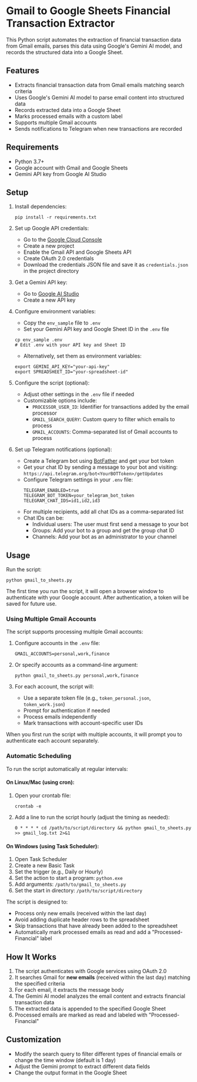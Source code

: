 <!-- GitAds-Verify: 6G765HGS8TACYKYZLJBUW31E4E2OC1LL -->
# Gmail to Google Sheets Financial Transaction Extractor

This Python script automates the extraction of financial transaction data from Gmail emails, parses this data using Google's Gemini AI model, and records the structured data into a Google Sheet.

## Features

- Extracts financial transaction data from Gmail emails matching search criteria
- Uses Google's Gemini AI model to parse email content into structured data
- Records extracted data into a Google Sheet
- Marks processed emails with a custom label
- Supports multiple Gmail accounts
- Sends notifications to Telegram when new transactions are recorded

## Requirements

- Python 3.7+
- Google account with Gmail and Google Sheets
- Gemini API key from Google AI Studio

## Setup

1. Install dependencies:
   ```
   pip install -r requirements.txt
   ```

2. Set up Google API credentials:
   - Go to the [Google Cloud Console](https://console.cloud.google.com/)
   - Create a new project
   - Enable the Gmail API and Google Sheets API
   - Create OAuth 2.0 credentials
   - Download the credentials JSON file and save it as `credentials.json` in the project directory

3. Get a Gemini API key:
   - Go to [Google AI Studio](https://makersuite.google.com/app/apikey)
   - Create a new API key

4. Configure environment variables:
   - Copy the `env_sample` file to `.env`
   - Set your Gemini API key and Google Sheet ID in the `.env` file
   ```
   cp env_sample .env
   # Edit .env with your API key and Sheet ID
   ```
   - Alternatively, set them as environment variables:
   ```
   export GEMINI_API_KEY="your-api-key"
   export SPREADSHEET_ID="your-spreadsheet-id"
   ```

5. Configure the script (optional):
   - Adjust other settings in the `.env` file if needed
   - Customizable options include:
     - `PROCESSOR_USER_ID`: Identifier for transactions added by the email processor
     - `GMAIL_SEARCH_QUERY`: Custom query to filter which emails to process
     - `GMAIL_ACCOUNTS`: Comma-separated list of Gmail accounts to process

6. Set up Telegram notifications (optional):
   - Create a Telegram bot using [BotFather](https://t.me/botfather) and get your bot token
   - Get your chat ID by sending a message to your bot and visiting: `https://api.telegram.org/bot<YourBOTToken>/getUpdates`
   - Configure Telegram settings in your `.env` file:
     ```
     TELEGRAM_ENABLED=true
     TELEGRAM_BOT_TOKEN=your_telegram_bot_token
     TELEGRAM_CHAT_IDS=id1,id2,id3
     ```
   - For multiple recipients, add all chat IDs as a comma-separated list
   - Chat IDs can be:
     - Individual users: The user must first send a message to your bot
     - Groups: Add your bot to a group and get the group chat ID
     - Channels: Add your bot as an administrator to your channel

## Usage

Run the script:

```
python gmail_to_sheets.py
```

The first time you run the script, it will open a browser window to authenticate with your Google account. After authentication, a token will be saved for future use.

### Using Multiple Gmail Accounts

The script supports processing multiple Gmail accounts:

1. Configure accounts in the `.env` file:
   ```
   GMAIL_ACCOUNTS=personal,work,finance
   ```

2. Or specify accounts as a command-line argument:
   ```
   python gmail_to_sheets.py personal,work,finance
   ```

3. For each account, the script will:
   - Use a separate token file (e.g., `token_personal.json`, `token_work.json`)
   - Prompt for authentication if needed
   - Process emails independently
   - Mark transactions with account-specific user IDs

When you first run the script with multiple accounts, it will prompt you to authenticate each account separately.

### Automatic Scheduling

To run the script automatically at regular intervals:

#### On Linux/Mac (using cron):

1. Open your crontab file:
   ```
   crontab -e
   ```

2. Add a line to run the script hourly (adjust the timing as needed):
   ```
   0 * * * * cd /path/to/script/directory && python gmail_to_sheets.py >> gmail_log.txt 2>&1
   ```

#### On Windows (using Task Scheduler):

1. Open Task Scheduler
2. Create a new Basic Task
3. Set the trigger (e.g., Daily or Hourly)
4. Set the action to start a program: `python.exe`
5. Add arguments: `/path/to/gmail_to_sheets.py`
6. Set the start in directory: `/path/to/script/directory`

The script is designed to:
- Process only new emails (received within the last day)
- Avoid adding duplicate header rows to the spreadsheet
- Skip transactions that have already been added to the spreadsheet
- Automatically mark processed emails as read and add a "Processed-Financial" label

## How It Works

1. The script authenticates with Google services using OAuth 2.0
2. It searches Gmail for **new emails** (received within the last day) matching the specified criteria
3. For each email, it extracts the message body
4. The Gemini AI model analyzes the email content and extracts financial transaction data
5. The extracted data is appended to the specified Google Sheet
6. Processed emails are marked as read and labeled with "Processed-Financial"

## Customization

- Modify the search query to filter different types of financial emails or change the time window (default is 1 day)
- Adjust the Gemini prompt to extract different data fields
- Change the output format in the Google Sheet 
